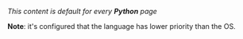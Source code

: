 _This content is default for every **Python** page_

__Note__: it's configured that the language has lower priority than the OS.
